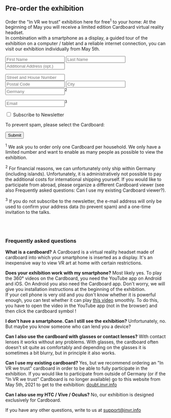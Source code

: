 ## Pre-order the exhibition

Order the "In VR we trust" exhibition here for free<sup>1</sup> to your home: At the beginning of May you will receive a limited edition Cardboard virtual reality headset.  
In combination with a smartphone as a display, a guided tour of the exhibition on a computer / tablet and a reliable internet connection, you can visit our exhibition individually from May 5th.

 <form action="https://data.invr.info/users" method="PUT" name="order" id="orderForm">
    <p>
      <input type="text" name="firstname" id="firstname" placeholder="First Name" required>
      <input type="text" name="lastname" id="lastname" placeholder="Last Name" required><br>
      <input type="text" name="additionalAddress" id="additionalAddress" placeholder="Additional Address (opt.)">
    </p>
    <p>
      <input type="text" name="streetAndHouseNumber" id="streetAndHouseNumber" placeholder="Street and House Number" required><br>
      <input type="text" name="postalCode" id="postalCode" placeholder="Postal Code" pattern="[0-9]{5}" required>
      <input type="text" name="city" id="city" placeholder="City" required><br>
      <input type="text" name="country" id="country" placeholder="Germany" readonly><sup>2</sup>
    </p>
    <p>
      <input type="email" name="email" id="email" placeholder="Email" required><sup>3</sup>
    </p>
    <p>
      <input type="checkbox" name="newsletter" id="newsletter">
      <label for="newsletter">Subscribe to Newsletter</label>
    </p>
    <div id="ham">
    	<p>To prevent spam, please select the Cardboard:</p>
    </div>
   <div><input type="submit" id="orderSubmit"><span id="orderResponse"></span></div>
</form>	

<span class="orderMsgs sd-nop md-orderok"></span>
<span class="orderMsgs sd-nop md-ordererror"></span><span class="orderMsgs sd-nop" id="orderResponse"></span>

<sup>1</sup> We ask you to order only one Cardboard per household. We only have a limited number and want to enable as many people as possible to view the exhibition.

<sup>2</sup> For financial reasons, we can unfortunately only ship within Germany (including islands). Unfortunately, it is administratively not possible to pay the additional costs for international shipping yourself. If you would like to participate from abroad, please organize a different Cardboard viewer (see also Frequently asked questions: Can I use my existing Cardboard viewer?).

<sup>3</sup> If you do not subscribe to the newsletter, the e-mail address will only be used to confirm your address data (to prevent spam) and a one-time invitation to the talks.

<br><br>

### Frequently asked questions

**What is a cardboard?**
A Cardboard is a virtual reality headset made of cardboard into which your smartphone is inserted as a display. It's an inexpensive way to view VR art at home with certain restrictions.

**Does your exhibition work with my smartphone?**
Most likely yes. To play the 360° videos on the Cardboard, you need the YouTube app on Android and iOS. On Android you also need the Cardboard app. Don't worry, we will give you installation instructions at the beginning of the exhibition.  
If your cell phone is very old and you don't know whether it is powerful enough, you can test whether it can play [this video](https://youtu.be/XPhmpfiWEEw) smoothly. To do this, you have to open the video in the YouTube app (not in the browser) and then click the cardboard symbol <object data="./graphics/google-cardboard.svg" type="image/svg+xml" width="24" height="13">
</object>!

**I don't have a smartphone. Can I still see the exhibition?**
Unfortunately, no. But maybe you know someone who can lend you a device?

**Can I also use the cardboard with glasses or contact lenses?**
With contact lenses it works without any problems. With glasses, the cardboard often doesn't sit quite as comfortably and depending on the glasses it is sometimes a bit blurry, but in principle it also works.

**Can I use my existing cardboard?**
Yes, but we recommend ordering an "In VR we trust" cardboard in order to be able to fully participate in the exhibition.
If you would like to participate from outside of Germany (or if the "In VR we trust" Cardboard is no longer available) go to this website from May 5th, 2021 to get to the exhibition: [doubt.invr.info](https://doubt.invr.info)

**Can I also use my HTC / Vive / Oculus?**
No, our exhibition is designed exclusively for Cardboard.

If you have any other questions, write to us at [support@invr.info](mailto:support@invr.info)